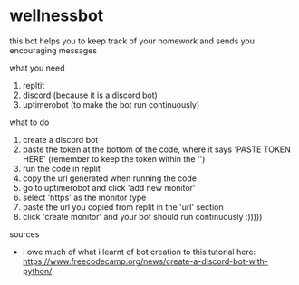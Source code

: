 # wellnessbot
this bot helps you to keep track of your homework and sends you encouraging messages

what you need
1. repltit
2. discord (because it is a discord bot)
3. uptimerobot (to make the bot run continuously)

what to do
1. create a discord bot
2. paste the token at the bottom of the code, where it says 'PASTE TOKEN HERE' (remember to keep the token within the '')
3. run the code in replit
4. copy the url generated when running the code
5. go to uptimerobot and click 'add new monitor'
6. select 'https' as the monitor type
7. paste the url you copied from replit in the 'url' section
8. click 'create monitor' and your bot should run continuously :)))))

sources
- i owe much of what i learnt of bot creation to this tutorial here: https://www.freecodecamp.org/news/create-a-discord-bot-with-python/
